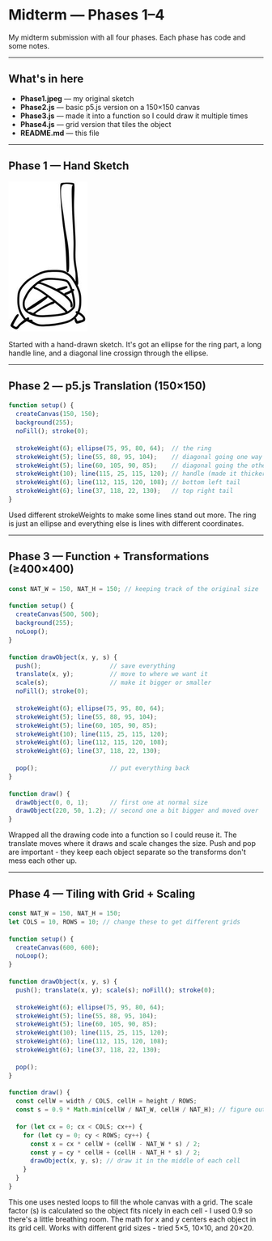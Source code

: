 # Midterm — Phases 1–4

My midterm submission with all four phases. Each phase has code and some notes.

---

## What's in here
- **Phase1.jpeg** — my original sketch
- **Phase2.js** — basic p5.js version on a 150×150 canvas
- **Phase3.js** — made it into a function so I could draw it multiple times
- **Phase4.js** — grid version that tiles the object
- **README.md** — this file

---

## Phase 1 — Hand Sketch

![Phase 1](Phase1.jpg)

Started with a hand-drawn sketch. It's got an ellipse for the ring part, a long handle line, and a diagonal line crossign through the ellipse.

---

## Phase 2 — p5.js Translation (150×150)
```js
function setup() {
  createCanvas(150, 150);     
  background(255);            
  noFill(); stroke(0);        

  strokeWeight(6); ellipse(75, 95, 80, 64);  // the ring
  strokeWeight(5); line(55, 88, 95, 104);    // diagonal going one way
  strokeWeight(5); line(60, 105, 90, 85);    // diagonal going the other way
  strokeWeight(10); line(115, 25, 115, 120); // handle (made it thicker)
  strokeWeight(6); line(112, 115, 120, 108); // bottom left tail
  strokeWeight(6); line(37, 118, 22, 130);   // top right tail
}
```

Used different strokeWeights to make some lines stand out more. The ring is just an ellipse and everything else is lines with different coordinates.

---

## Phase 3 — Function + Transformations (≥400×400)
```js
const NAT_W = 150, NAT_H = 150; // keeping track of the original size

function setup() {
  createCanvas(500, 500);  
  background(255);
  noLoop();
}

function drawObject(x, y, s) {
  push();                   // save everything
  translate(x, y);          // move to where we want it
  scale(s);                 // make it bigger or smaller
  noFill(); stroke(0);

  strokeWeight(6); ellipse(75, 95, 80, 64); 
  strokeWeight(5); line(55, 88, 95, 104);   
  strokeWeight(5); line(60, 105, 90, 85);   
  strokeWeight(10); line(115, 25, 115, 120);
  strokeWeight(6); line(112, 115, 120, 108);
  strokeWeight(6); line(37, 118, 22, 130);  

  pop();                    // put everything back
}

function draw() {
  drawObject(0, 0, 1);      // first one at normal size
  drawObject(220, 50, 1.2); // second one a bit bigger and moved over
}
```

Wrapped all the drawing code into a function so I could reuse it. The translate moves where it draws and scale changes the size. Push and pop are important - they keep each object separate so the transforms don't mess each other up.

---

## Phase 4 — Tiling with Grid + Scaling
```js
const NAT_W = 150, NAT_H = 150;
let COLS = 10, ROWS = 10; // change these to get different grids

function setup() {
  createCanvas(600, 600); 
  noLoop();
}

function drawObject(x, y, s) {
  push(); translate(x, y); scale(s); noFill(); stroke(0);

  strokeWeight(6); ellipse(75, 95, 80, 64); 
  strokeWeight(5); line(55, 88, 95, 104);   
  strokeWeight(5); line(60, 105, 90, 85);   
  strokeWeight(10); line(115, 25, 115, 120);
  strokeWeight(6); line(112, 115, 120, 108);
  strokeWeight(6); line(37, 118, 22, 130);  

  pop();
}

function draw() {
  const cellW = width / COLS, cellH = height / ROWS;
  const s = 0.9 * Math.min(cellW / NAT_W, cellH / NAT_H); // figure out how big to make it

  for (let cx = 0; cx < COLS; cx++) {
    for (let cy = 0; cy < ROWS; cy++) {
      const x = cx * cellW + (cellW - NAT_W * s) / 2;
      const y = cy * cellH + (cellH - NAT_H * s) / 2;
      drawObject(x, y, s); // draw it in the middle of each cell
    }
  }
}
```

This one uses nested loops to fill the whole canvas with a grid. The scale factor (s) is calculated so the object fits nicely in each cell - I used 0.9 so there's a little breathing room. The math for x and y centers each object in its grid cell. Works with different grid sizes - tried 5×5, 10×10, and 20×20.
